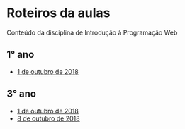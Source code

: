 # Roteiros da aulas
Conteúdo da disciplina de Introdução à Programação Web

## 1° ano
* [1 de outubro de 2018](https://github.com/antoniojnr/ipw/blob/master/aulas/p5js.md)


## 3° ano
* [1 de outubro de 2018](https://github.com/antoniojnr/ipw/blob/master/aulas/sequelize-cli.md)
* [8 de outubro de 2018](https://github.com/antoniojnr/ipw/blob/master/aulas/p5js-multiplos-itens.md)
